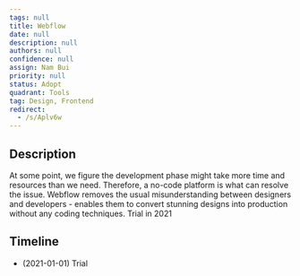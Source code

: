 ```yaml
---
tags: null
title: Webflow
date: null
description: null
authors: null
confidence: null
assign: Nam Bui
priority: null
status: Adopt
quadrant: Tools
tag: Design, Frontend
redirect:
  - /s/Aplv6w
---
```


## Description

At some point, we figure the development phase might take more time and resources than we need. Therefore, a no-code platform is what can resolve the issue. Webflow removes the usual misunderstanding between designers and developers - enables them to convert stunning designs into production without any coding techniques. Trial in 2021

## Timeline

- (2021-01-01) Trial
